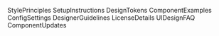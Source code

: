 StylePrinciples
SetupInstructions
DesignTokens
ComponentExamples
ConfigSettings
DesignerGuidelines
LicenseDetails
UIDesignFAQ
ComponentUpdates

